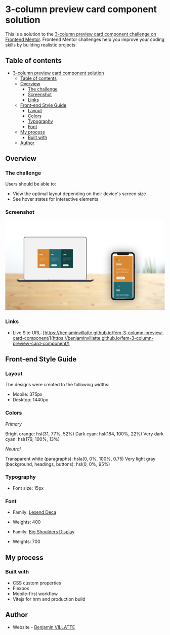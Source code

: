 # 3-column preview card component solution

This is a solution to the [3-column preview card component challenge on Frontend Mentor](https://www.frontendmentor.io/challenges/3column-preview-card-component-pH92eAR2-). Frontend Mentor challenges help you improve your coding skills by building realistic projects. 

## Table of contents

- [3-column preview card component solution](#3-column-preview-card-component-solution)
  - [Table of contents](#table-of-contents)
  - [Overview](#overview)
    - [The challenge](#the-challenge)
    - [Screenshot](#screenshot)
    - [Links](#links)
  - [Front-end Style Guide](#front-end-style-guide)
    - [Layout](#layout)
    - [Colors](#colors)
    - [Typography](#typography)
    - [Font](#font)
  - [My process](#my-process)
    - [Built with](#built-with)
  - [Author](#author)


## Overview

### The challenge

Users should be able to:

- View the optimal layout depending on their device's screen size
- See hover states for interactive elements

### Screenshot

![](./screenshot.jpg)


### Links

- Live Site URL: [https://benjaminvillatte.github.io/fem-3-column-preview-card-component/](https://benjaminvillatte.github.io/fem-3-column-preview-card-component/)


## Front-end Style Guide

### Layout

The designs were created to the following widths:

- Mobile: 375px
- Desktop: 1440px

### Colors

_Primary_

Bright orange: hsl(31, 77%, 52%)
Dark cyan: hsl(184, 100%, 22%)
Very dark cyan: hsl(179, 100%, 13%)

_Neutral_

Transparent white (paragraphs): hsla(0, 0%, 100%, 0.75)
Very light gray (background, headings, buttons): hsl(0, 0%, 95%)

### Typography

- Font size: 15px

### Font

- Family: [Lexend Deca](https://fonts.google.com/specimen/Lexend+Deca)
- Weights: 400

- Family: [Big Shoulders Display](https://fonts.google.com/specimen/Big+Shoulders+Display)
- Weights: 700

## My process

### Built with

- CSS custom properties
- Flexbox
- Mobile-first workflow
- Vitejs for hrm and production build

## Author

- Website - [Benjamin VILLATTE](https://www.benjaminvillatte.fr)
